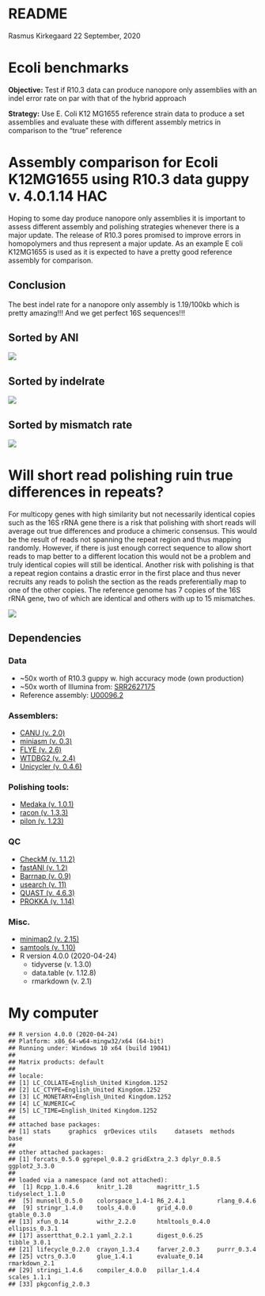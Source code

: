 README
================
Rasmus Kirkegaard
22 September, 2020

# Ecoli benchmarks

**Objective:** Test if R10.3 data can produce nanopore only assemblies
with an indel error rate on par with that of the hybrid approach

**Strategy:** Use E. Coli K12 MG1655 reference strain data to produce a
set assemblies and evaluate these with different assembly metrics in
comparison to the “true” reference

# Assembly comparison for Ecoli K12MG1655 using R10.3 data guppy v. 4.0.1.14 HAC

Hoping to some day produce nanopore only assemblies it is important to
assess different assembly and polishing strategies whenever there is a
major update. The release of R10.3 pores promised to improve errors in
homopolymers and thus represent a major update. As an example E coli
K12MG1655 is used as it is expected to have a pretty good reference
assembly for comparison.

## Conclusion

The best indel rate for a nanopore only assembly is 1.19/100kb which is
pretty amazing\!\!\! And we get perfect 16S sequences\!\!\!

## Sorted by ANI

![](README_files/figure-gfm/unnamed-chunk-1-1.png)<!-- -->

## Sorted by indelrate

![](README_files/figure-gfm/unnamed-chunk-2-1.png)<!-- -->

## Sorted by mismatch rate

![](README_files/figure-gfm/unnamed-chunk-3-1.png)<!-- -->

# Will short read polishing ruin true differences in repeats?

For multicopy genes with high similarity but not necessarily identical
copies such as the 16S rRNA gene there is a risk that polishing with
short reads will average out true differences and produce a chimeric
consensus. This would be the result of reads not spanning the repeat
region and thus mapping randomly. However, if there is just enough
correct sequence to allow short reads to map better to a different
location this would not be a problem and truly identical copies will
still be identical. Another risk with polishing is that a repeat region
contains a drastic error in the first place and thus never recruits any
reads to polish the section as the reads preferentially map to one of
the other copies. The reference genome has 7 copies of the 16S rRNA
gene, two of which are identical and others with up to 15 mismatches.

![](README_files/figure-gfm/unnamed-chunk-4-1.png)<!-- -->

## Dependencies

### Data

  - \~50x worth of R10.3 guppy w. high accuracy mode (own production)
  - \~50x worth of Illumina from:
    [SRR2627175](https://www.ebi.ac.uk/ena/data/view/SRR2627175)
  - Reference assembly:
    [U00096.2](https://www.ncbi.nlm.nih.gov/nuccore/U00096.2)

### Assemblers:

  - [CANU (v. 2.0)](https://github.com/marbl/canu)
  - [miniasm (v. 0.3)](https://github.com/lh3/miniasm)
  - [FLYE (v. 2.6)](https://github.com/fenderglass/Flye)
  - [WTDBG2 (v. 2.4)](https://github.com/ruanjue/wtdbg2)
  - [Unicycler (v. 0.4.6)](https://github.com/rrwick/Unicycler)

### Polishing tools:

  - [Medaka (v. 1.0.1)](https://github.com/nanoporetech/medaka)
  - [racon (v. 1.3.3)](https://github.com/isovic/racon)
  - [pilon (v. 1.23)](https://github.com/broadinstitute/pilon)

### QC

  - [CheckM (v. 1.1.2)](https://ecogenomics.github.io/CheckM/)
  - [fastANI (v. 1.2)](https://github.com/ParBLiSS/FastANI)
  - [Barrnap (v. 0.9)](https://github.com/tseemann/barrnap)
  - [usearch (v. 11)](https://www.drive5.com/usearch/)
  - [QUAST (v. 4.6.3)](http://quast.sourceforge.net/)
  - [PROKKA (v. 1.14)](https://github.com/tseemann/prokka/)

### Misc.

  - [minimap2 (v. 2.15)](https://github.com/lh3/minimap2)
  - [samtools (v. 1.10)](http://www.htslib.org/)
  - R version 4.0.0 (2020-04-24)
      - tidyverse (v. 1.3.0)
      - data.table (v. 1.12.8)
      - rmarkdown (v. 2.1)

# My computer

    ## R version 4.0.0 (2020-04-24)
    ## Platform: x86_64-w64-mingw32/x64 (64-bit)
    ## Running under: Windows 10 x64 (build 19041)
    ## 
    ## Matrix products: default
    ## 
    ## locale:
    ## [1] LC_COLLATE=English_United Kingdom.1252 
    ## [2] LC_CTYPE=English_United Kingdom.1252   
    ## [3] LC_MONETARY=English_United Kingdom.1252
    ## [4] LC_NUMERIC=C                           
    ## [5] LC_TIME=English_United Kingdom.1252    
    ## 
    ## attached base packages:
    ## [1] stats     graphics  grDevices utils     datasets  methods   base     
    ## 
    ## other attached packages:
    ## [1] forcats_0.5.0 ggrepel_0.8.2 gridExtra_2.3 dplyr_0.8.5   ggplot2_3.3.0
    ## 
    ## loaded via a namespace (and not attached):
    ##  [1] Rcpp_1.0.4.6     knitr_1.28       magrittr_1.5     tidyselect_1.1.0
    ##  [5] munsell_0.5.0    colorspace_1.4-1 R6_2.4.1         rlang_0.4.6     
    ##  [9] stringr_1.4.0    tools_4.0.0      grid_4.0.0       gtable_0.3.0    
    ## [13] xfun_0.14        withr_2.2.0      htmltools_0.4.0  ellipsis_0.3.1  
    ## [17] assertthat_0.2.1 yaml_2.2.1       digest_0.6.25    tibble_3.0.1    
    ## [21] lifecycle_0.2.0  crayon_1.3.4     farver_2.0.3     purrr_0.3.4     
    ## [25] vctrs_0.3.0      glue_1.4.1       evaluate_0.14    rmarkdown_2.1   
    ## [29] stringi_1.4.6    compiler_4.0.0   pillar_1.4.4     scales_1.1.1    
    ## [33] pkgconfig_2.0.3
